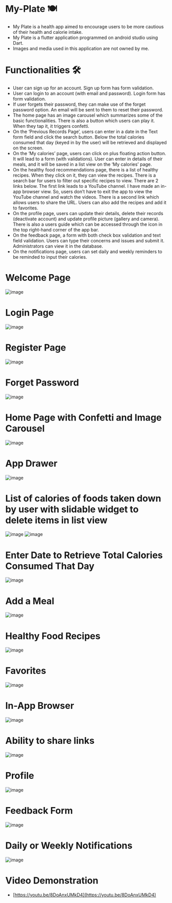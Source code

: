# My-Plate 🍽️
- My Plate is a health app aimed to encourage users to be more cautious of their health and calorie intake.
- My Plate is a flutter application programmed on android studio using Dart.
- Images and media used in this application are not owned by me.

# Functionalities 🛠️
- User can sign up for an account. Sign up form has form validation. 
- User can login to an account (with email and password). Login form has form validation.
- If user forgets their password, they can make use of the forget password option. An email will be sent to them to reset their password.
- The home page has an image carousel which summarizes some of the basic functionalities. There is also a button which users can play it. When they tap it, it triggers confetti. 
- On the ‘Previous Records Page’, users can enter in a date in the Text form field and click the search button. Below the total calories consumed that day (keyed in by the user) will be retrieved and displayed on the screen. 
- On the ‘My calories’ page, users can click on plus floating action button. It will lead to a form (with validations). User can enter in details of their meals, and it will be saved in a list view on the ‘My calories’ page. 
- On the healthy food recommendations page, there is a list of healthy recipes. When they click on it, they can view the recipes. There is a search bar for users to filter out specific recipes to view. There are 2 links below. The first link leads to a YouTube channel. I have made an in-app browser view. So, users don’t have to exit the app to view the YouTube channel and watch the videos. There is a second link which allows users to share the URL. Users can also add the recipes and add it to favorites. 
- On the profile page, users can update their details, delete their records (deactivate account) and update profile picture (gallery and camera). There is also a users guide which can be accessed through the icon in the top right-hand corner of the app bar. 
- On the feedback page, a form with both check box validation and text field validation. Users can type their concerns and issues and submit it. Administrators can view it in the database. 
- On the notifications page, users can set daily and weekly reminders to be reminded to input their calories. 

# Welcome Page
![image](https://user-images.githubusercontent.com/100062535/191887566-f0024b67-6837-4798-889a-3cb2ffd9f356.png)

# Login Page
![image](https://user-images.githubusercontent.com/100062535/191887776-30d6637b-037d-42d2-ae42-d56de268cff1.png)

# Register Page
![image](https://user-images.githubusercontent.com/100062535/191888182-c7156ef3-983b-413f-aba6-95289cb64923.png)

# Forget Password
![image](https://user-images.githubusercontent.com/100062535/191888938-5f96f67a-9aeb-4904-b552-faa72546951d.png)

# Home Page with Confetti and Image Carousel
![image](https://user-images.githubusercontent.com/100062535/191887422-468fa5de-cd54-43cb-8901-34ca021742ee.png)

# App Drawer
![image](https://user-images.githubusercontent.com/100062535/191889080-813f816d-532d-4f5a-a1c6-afcef46ac6f0.png)

# List of calories of foods taken down by user with slidable widget to delete items in list view
![image](https://user-images.githubusercontent.com/100062535/191788523-3d93744e-cee7-4087-bb34-b402164325ad.png)
![image](https://user-images.githubusercontent.com/100062535/191789869-1c79362f-8de6-459a-97cb-68f0ab71aa61.png)

# Enter Date to Retrieve Total Calories Consumed That Day
![image](https://user-images.githubusercontent.com/100062535/191889251-169cef98-9f11-46cb-a6ea-af7fa7bf5177.png)

# Add a Meal
![image](https://user-images.githubusercontent.com/100062535/191889540-0b65f5f7-974c-45f1-828f-d8596c54cd54.png)

# Healthy Food Recipes
![image](https://user-images.githubusercontent.com/100062535/191788719-d782c938-3004-49e5-9504-757fd9320b12.png)

# Favorites
![image](https://user-images.githubusercontent.com/100062535/191788769-d2e76c04-a150-4e0a-b4f4-391c0aef8f30.png)

# In-App Browser
![image](https://user-images.githubusercontent.com/100062535/191789029-22adce78-b40b-4e35-bb23-6877fe63435a.png)

# Ability to share links
![image](https://user-images.githubusercontent.com/100062535/191789278-67e41f9c-d3e5-4733-ad0b-3d94001612dd.png)

# Profile
![image](https://user-images.githubusercontent.com/100062535/191789345-f09c9d9e-2602-482f-bfce-71710bcaf2ac.png)

# Feedback Form
![image](https://user-images.githubusercontent.com/100062535/191789378-925dee7d-a255-4676-89e1-a5de6fd03330.png)

# Daily or Weekly Notifications
![image](https://user-images.githubusercontent.com/100062535/191789534-ba52cbd4-7722-4d5b-90aa-9c3e340ebd99.png)

# Video Demonstration
- [https://youtu.be/8DoAnxUMkD4](https://youtu.be/8DoAnxUMkD4)



